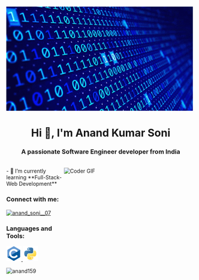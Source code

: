 ![logo](https://github.com/Anand159/Anand159/blob/main/ak.gif)
<h1 align="center">Hi 👋, I'm Anand Kumar Soni</h1>
<h3 align="center">A passionate Software Engineer developer from India</h3>
<br>
<img align="right" alt="Coder GIF" height=250 width=350 src="https://cdn.dribbble.com/users/730703/screenshots/6581243/avento.gif" />
- 🌱 I’m currently learning **Full-Stack-Web Development**

<h3 align="left">Connect with me:</h3>
<p align="left">
<a href="https://instagram.com/anand_soni__07" target="blank"><img align="center" src="https://raw.githubusercontent.com/rahuldkjain/github-profile-readme-generator/master/src/images/icons/Social/instagram.svg" alt="anand_soni__07" height="30" width="40" /></a>
</p>

<h3 align="left">Languages and Tools:</h3>
<p align="left"> <a href="https://www.cprogramming.com/" target="_blank" rel="noreferrer"> <img src="https://raw.githubusercontent.com/devicons/devicon/master/icons/c/c-original.svg" alt="c" width="40" height="40"/> </a> <a href="https://www.python.org" target="_blank" rel="noreferrer"> <img src="https://raw.githubusercontent.com/devicons/devicon/master/icons/python/python-original.svg" alt="python" width="40" height="40"/> </a> </p>

<p><img align="center" src="https://github-readme-stats.vercel.app/api/top-langs?username=anand159&show_icons=true&locale=en&layout=compact" alt="anand159" /></p>
